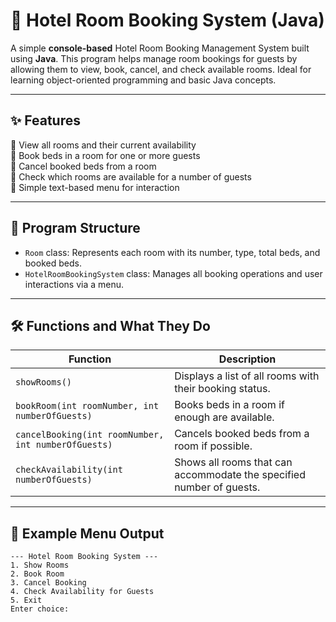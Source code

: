 # 🏨 Hotel Room Booking System (Java)

A simple **console-based** Hotel Room Booking Management System built using **Java**. This program helps manage room bookings for guests by allowing them to view, book, cancel, and check available rooms. Ideal for learning object-oriented programming and basic Java concepts.

---

## ✨ Features

🔹 View all rooms and their current availability  
🔹 Book beds in a room for one or more guests  
🔹 Cancel booked beds from a room  
🔹 Check which rooms are available for a number of guests  
🔹 Simple text-based menu for interaction

---

## 🧠 Program Structure

- `Room` class: Represents each room with its number, type, total beds, and booked beds.
- `HotelRoomBookingSystem` class: Manages all booking operations and user interactions via a menu.

---

## 🛠️ Functions and What They Do

| Function | Description |
|---------|-------------|
| `showRooms()` | Displays a list of all rooms with their booking status. |
| `bookRoom(int roomNumber, int numberOfGuests)` | Books beds in a room if enough are available. |
| `cancelBooking(int roomNumber, int numberOfGuests)` | Cancels booked beds from a room if possible. |
| `checkAvailability(int numberOfGuests)` | Shows all rooms that can accommodate the specified number of guests. |

---

## 🧾 Example Menu Output

```text
--- Hotel Room Booking System ---
1. Show Rooms
2. Book Room
3. Cancel Booking
4. Check Availability for Guests
5. Exit
Enter choice: 
